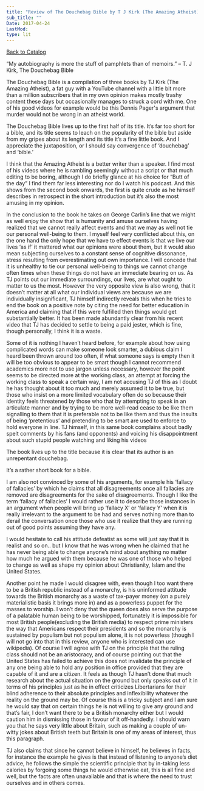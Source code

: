 ```yaml
---
title: "Review of The Douchebag Bible by T J Kirk (The Amazing Atheist)"
sub_title: ""
Date: 2017-04-24
LastMod:
type: lit
---
```


[Back to Catalog](/)

“My autobiography is more the stuff of pamphlets than of memoirs.” – T. J Kirk, The Douchebag Bible

The Douchebag Bible is a compilation of three books by TJ Kirk (The Amazing Atheist), a fat guy with a YouTube channel with a little bit more than a million subscribers that in my own opinion makes mostly trashy content these days but occasionally manages to struck a cord with me. One of his good videos for example would be this Dennis Pager's argument that murder would not be wrong in an atheist world.

The Douchebag Bible lives up to the first half of its title. It’s far too short for a bible, and its title seems to leach on the popularity of the bible but aside from my gripes about its length and its title it’s a fine little book. And I appreciate the juxtaposition, or I should say convergence of ‘douchebag’ and ‘bible.’

I think that the Amazing Atheist is a better writer than a speaker. I find most of his videos where he is rambling seemingly without a script or that much editing to be boring, although I do briefly glance at his choice for “Butt of the day” I find them far less interesting nor do I watch his podcast. And this shows from the second book onwards, the first is quite crude as he himself describes in retrospect in the short introduction but it’s also the most amusing in my opinion.

In the conclusion to the book he takes on George Carlin’s line that we might as well enjoy the show that is humanity and amuse ourselves having realized that we cannot really affect events and that we may as well not tie our personal well-being to them. I myself feel very conflicted about this, on the one hand the only hope that we have to effect events is that we live our lives ‘as if’ it mattered what our opinions were about them, but it would also mean subjecting ourselves to a constant sense of cognitive dissonance, stress resulting from overestimating out own importance. I will concede that it is unhealthy to tie our personal well-being to things we cannot change often times when these things do not have an immediate bearing on us. As TJ points out our immediate surroundings, our lives, are what ought to matter to us the most. However the very opposite view is also wrong, that it doesn’t matter at all what our individual views are because we are individually insignificant, TJ himself indirectly reveals this when he tries to end the book on a positive note by citing the need for better education in America and claiming that if this were fulfilled then things would get substantially better. It has been made abundantly clear from his recent video that TJ has decided to settle to being a paid jester, which is fine, though personally, I think it is a waste.

Some of it is nothing I haven’t heard before, for example about how using complicated words can make someone look smarter, a dubious claim I heard been thrown around too often, if what someone says is empty then it will be too obvious to appear to be smart though I cannot recommend academics more not to use jargon unless necessary, however the point seems to be directed more at the working class, an attempt at forcing the working class to speak a certain way, I am not accusing TJ of this as I doubt he has thought about it too much and merely assumed it to be true, but those who insist on a more limited vocabulary often do so because their identity feels threatened by those who that by attempting to speak in an articulate manner and by trying to be more well-read cease to be like them signalling to them that it is preferable not to be like them and thus the insults of being ‘pretentious’ and pretending to be smart are used to enforce to hold everyone in line. TJ himself, in this same book complains about badly spelt comments by his fans (and opponents) and voicing his disappointment about such stupid people watching and liking his videos

The book lives up to the title because it is clear that its author is an unrepentant douchebag.

It’s a rather short book for a bible.

I am also not convinced by some of his arguments, for example his ‘fallacy of fallacies’ by which he claims that all disagreements once all fallacies are removed are disagreements for the sake of disagreements. Though I like the term ‘fallacy of fallacies’ I would rather use it to describe those instances in an argument when people will bring up ‘fallacy X’ or ‘fallacy Y’ when it is really irrelevant to the argument to be had and serves nothing more than to derail the conversation once those who use it realize that they are running out of good points assuming they have any.

I would hesitate to call his attitude defeatist as some will just say that it is realist and so on.. but I know that he was wrong when he claimed that he has never being able to change anyone’s mind about anything no matter how much he argued with them because he was one of those who helped to change as well as shape my opinion about Christianity, Islam and the United States.

Another point he made I would disagree with, even though I too want there to be a British republic instead of a monarchy, is his uninformed attitude towards the British monarchy as a waste of tax-payer money (on a purely materialistic basis it brings more in) and as a powerless puppet for the masses to worship. I won’t deny that the queen does also serve the purpose of a palatable human being to be worshipped, fortunately it is impossible for most British people(excluding the British media) to respect prime ministers the way that Americans respect their presidents and so the monarchy is sustained by populism but not populism alone, it is not powerless (though I will not go into that in this review, anyone who is interested can use wikipedia). Of course I will agree with TJ on the principle that the ruling class should not be an aristocracy, and of course pointing out that the United States has failed to achieve this does not invalidate the principle of any one being able to hold any position in office provided that they are capable of it and are a citizen. It feels as though TJ hasn’t done that much research about the actual situation on the ground but only speaks out of it in terms of his principles just as he in effect criticizes Libertarians for their blind adherence to their absolute principles and inflexibility whatever the reality on the ground may be. Of course this is a tricky subject and I am sure he would say that on certain things he is not willing to give any ground and that’s fair, I don’t want there to be a British monarchy either but I would caution him in dismissing those in favour of it off-handedly. I should warn you that he says very little about Britain, such as making a couple of un-witty jokes about British teeth but Britain is one of my areas of interest, thus this paragraph.

TJ also claims that since he cannot believe in himself, he believes in facts, for instance the example he gives is that instead of listening to anyone’s diet advice, he follows the simple the scientific principle that by in-taking less calories by forgoing some things he would otherwise eat, this is all fine and well, but the facts are often unavailable and that is where the need to trust ourselves and in others comes.
